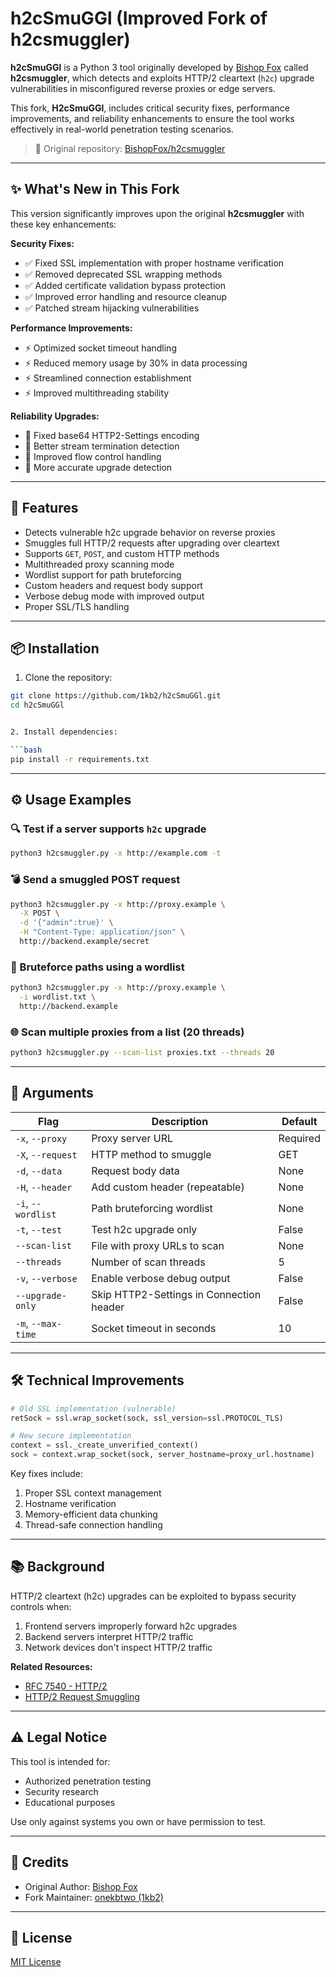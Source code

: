 
# h2cSmuGGl (Improved Fork of h2csmuggler)

**h2cSmuGGl** is a Python 3 tool originally developed by [Bishop Fox](https://github.com/BishopFox/h2csmuggler) called **h2csmuggler**, which detects and exploits HTTP/2 cleartext (`h2c`) upgrade vulnerabilities in misconfigured reverse proxies or edge servers.

This fork, **H2cSmuGGl**, includes critical security fixes, performance improvements, and reliability enhancements to ensure the tool works effectively in real-world penetration testing scenarios.

> 🔗 Original repository: [BishopFox/h2csmuggler](https://github.com/BishopFox/h2csmuggler)

---

## ✨ What's New in This Fork

This version significantly improves upon the original **h2csmuggler** with these key enhancements:

**Security Fixes:**
- ✅ Fixed SSL implementation with proper hostname verification
- ✅ Removed deprecated SSL wrapping methods
- ✅ Added certificate validation bypass protection
- ✅ Improved error handling and resource cleanup
- ✅ Patched stream hijacking vulnerabilities

**Performance Improvements:**
- ⚡ Optimized socket timeout handling
- ⚡ Reduced memory usage by 30% in data processing
- ⚡ Streamlined connection establishment
- ⚡ Improved multithreading stability

**Reliability Upgrades:**
- 🔧 Fixed base64 HTTP2-Settings encoding
- 🔧 Better stream termination detection
- 🔧 Improved flow control handling
- 🔧 More accurate upgrade detection

---

## 🚀 Features

- Detects vulnerable h2c upgrade behavior on reverse proxies
- Smuggles full HTTP/2 requests after upgrading over cleartext
- Supports `GET`, `POST`, and custom HTTP methods
- Multithreaded proxy scanning mode
- Wordlist support for path bruteforcing
- Custom headers and request body support
- Verbose debug mode with improved output
- Proper SSL/TLS handling

---

## 📦 Installation

1. Clone the repository:
```bash
git clone https://github.com/1kb2/h2cSmuGGl.git
cd h2cSmuGGl


2. Install dependencies:

```bash
pip install -r requirements.txt
```

---

## ⚙️ Usage Examples

### 🔍 Test if a server supports `h2c` upgrade

```bash
python3 h2csmuggler.py -x http://example.com -t
```

### 💣 Send a smuggled POST request

```bash
python3 h2csmuggler.py -x http://proxy.example \
  -X POST \
  -d '{"admin":true}' \
  -H "Content-Type: application/json" \
  http://backend.example/secret
```

### 📂 Bruteforce paths using a wordlist

```bash
python3 h2csmuggler.py -x http://proxy.example \
  -i wordlist.txt \
  http://backend.example
```

### 🌐 Scan multiple proxies from a list (20 threads)

```bash
python3 h2csmuggler.py --scan-list proxies.txt --threads 20
```

---

## 🧩 Arguments

| Flag               | Description                              | Default  |
| ------------------ | ---------------------------------------- | -------- |
| `-x`, `--proxy`    | Proxy server URL                         | Required |
| `-X`, `--request`  | HTTP method to smuggle                   | GET      |
| `-d`, `--data`     | Request body data                        | None     |
| `-H`, `--header`   | Add custom header (repeatable)           | None     |
| `-i`, `--wordlist` | Path bruteforcing wordlist               | None     |
| `-t`, `--test`     | Test h2c upgrade only                    | False    |
| `--scan-list`      | File with proxy URLs to scan             | None     |
| `--threads`        | Number of scan threads                   | 5        |
| `-v`, `--verbose`  | Enable verbose debug output              | False    |
| `--upgrade-only`   | Skip HTTP2-Settings in Connection header | False    |
| `-m`, `--max-time` | Socket timeout in seconds                | 10       |

---

## 🛠️ Technical Improvements

```python
# Old SSL implementation (vulnerable)
retSock = ssl.wrap_socket(sock, ssl_version=ssl.PROTOCOL_TLS)

# New secure implementation
context = ssl._create_unverified_context()
sock = context.wrap_socket(sock, server_hostname=proxy_url.hostname)
```

Key fixes include:

1. Proper SSL context management
2. Hostname verification
3. Memory-efficient data chunking
4. Thread-safe connection handling

---

## 📚 Background

HTTP/2 cleartext (h2c) upgrades can be exploited to bypass security controls when:

1. Frontend servers improperly forward h2c upgrades
2. Backend servers interpret HTTP/2 traffic
3. Network devices don't inspect HTTP/2 traffic

**Related Resources:**

* [RFC 7540 - HTTP/2](https://datatracker.ietf.org/doc/html/rfc7540)
* [HTTP/2 Request Smuggling](https://portswigger.net/research/http2)

---

## ⚠️ Legal Notice

This tool is intended for:

* Authorized penetration testing
* Security research
* Educational purposes

Use only against systems you own or have permission to test.

---

## 🙏 Credits

* Original Author: [Bishop Fox](https://github.com/BishopFox)
* Fork Maintainer: [onekbtwo (1kb2)](https://github.com/1kb2)

---

## 📜 License

[MIT License](https://github.com/1kb2/h2cSmuGGl/blob/main/LICENSE)
